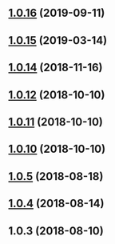<a name="1.0.16"></a>
## [1.0.16](https://github.com/tinper-bee/bee-affix/compare/1.0.15...1.0.16) (2019-09-11)



<a name="1.0.15"></a>
## [1.0.15](https://github.com/tinper-bee/bee-affix/compare/v1.0.14...1.0.15) (2019-03-14)



<a name="1.0.14"></a>
## [1.0.14](https://github.com/tinper-bee/bee-affix/compare/v1.0.12...v1.0.14) (2018-11-16)



<a name="1.0.12"></a>
## [1.0.12](https://github.com/tinper-bee/bee-affix/compare/v1.0.11...v1.0.12) (2018-10-10)



<a name="1.0.11"></a>
## [1.0.11](https://github.com/tinper-bee/bee-affix/compare/v1.0.10...v1.0.11) (2018-10-10)



<a name="1.0.10"></a>
## [1.0.10](https://github.com/tinper-bee/bee-affix/compare/v1.0.5...v1.0.10) (2018-10-10)



<a name="1.0.5"></a>
## [1.0.5](https://github.com/tinper-bee/bee-affix/compare/v1.0.4...v1.0.5) (2018-08-18)



<a name="1.0.4"></a>
## [1.0.4](https://github.com/tinper-bee/bee-affix/compare/v1.0.3...v1.0.4) (2018-08-14)



<a name="1.0.3"></a>
## 1.0.3 (2018-08-10)



